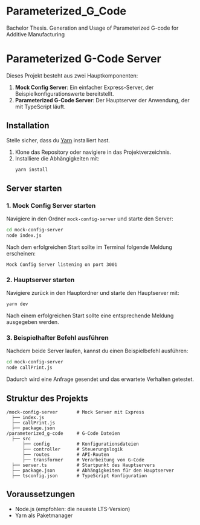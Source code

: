 # Parameterized_G_Code
Bachelor Thesis. Generation and Usage of Parameterized G-code for Additive Manufacturing

# Parameterized G-Code Server

Dieses Projekt besteht aus zwei Hauptkomponenten:

1. **Mock Config Server**: Ein einfacher Express-Server, der Beispielkonfigurationswerte bereitstellt.
2. **Parameterized G-Code Server**: Der Hauptserver der Anwendung, der mit TypeScript läuft.

## Installation

Stelle sicher, dass du [Yarn](https://yarnpkg.com/) installiert hast.

1. Klone das Repository oder navigiere in das Projektverzeichnis.
2. Installiere die Abhängigkeiten mit:
   ```sh
   yarn install
   ```

## Server starten

### 1. Mock Config Server starten

Navigiere in den Ordner `mock-config-server` und starte den Server:

```sh
cd mock-config-server
node index.js
```

Nach dem erfolgreichen Start sollte im Terminal folgende Meldung erscheinen:

```
Mock Config Server listening on port 3001
```

### 2. Hauptserver starten

Navigiere zurück in den Hauptordner und starte den Hauptserver mit:

```sh
yarn dev
```

Nach einem erfolgreichen Start sollte eine entsprechende Meldung ausgegeben werden.

### 3. Beispielhafter Befehl ausführen

Nachdem beide Server laufen, kannst du einen Beispielbefehl ausführen:

```sh
cd mock-config-server
node callPrint.js
```

Dadurch wird eine Anfrage gesendet und das erwartete Verhalten getestet.

## Struktur des Projekts

```
/mock-config-server       # Mock Server mit Express
  ├── index.js            
  ├── callPrint.js     
  ├── package.json        
/parameterized_g-code     # G-Code Dateien
  ├── src
      ├── config          # Konfigurationsdateien
      ├── controller      # Steuerungslogik
      ├── routes          # API-Routen
      ├── transformer     # Verarbeitung von G-Code
  ├── server.ts           # Startpunkt des Hauptservers
  ├── package.json        # Abhängigkeiten für den Hauptserver
  ├── tsconfig.json       # TypeScript Konfiguration
```

## Voraussetzungen

- Node.js (empfohlen: die neueste LTS-Version)
- Yarn als Paketmanager

